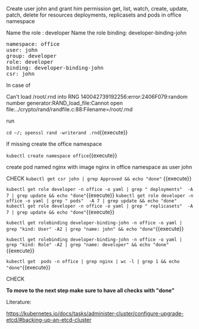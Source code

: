 
Create user john and grant him permission get, list, watch, create, update, patch, delete
for resources deployments, replicasets and pods in office namespace

Name the role : developer
Name the role binding: developer-binding-john

<pre>
namespace: office
user: john
group: developer
role: developer
binding: developer-binding-john
csr: john
</pre>

In case of

Can't load /root/.rnd into RNG
140042739192256:error:2406F079:random number generator:RAND_load_file:Cannot open file:../crypto/rand/randfile.c:88:Filename=/root/.rnd

run

`cd ~/; openssl rand -writerand .rnd`{{execute}}


If missing create the office namespace

`kubectl create namespace office`{{execute}}

create pod named nginx with image nginx in office namespace as user john


CHECK
`kubectl get csr john | grep Approved && echo "done"` {{execute}}

`kubectl get role developer -n office -o yaml | grep " deployments"  -A 7 | grep update && echo "done"`{{execute}}
`kubectl get role developer -n office -o yaml | grep " pods"  -A 7 | grep update && echo "done"`
`kubectl get role developer -n office -o yaml | grep " replicasets"  -A 7 | grep update && echo "done"`{{execute}}


`kubectl get rolebinding developer-binding-john -n office -o yaml | grep "kind: User" -A2 | grep "name: john" && echo "done"`{{execute}}

`kubectl get rolebinding developer-binding-john -n office -o yaml | grep "kind: Role" -A2 | grep "name: developer" && echo "done"`{{execute}}

`kubectl get  pods -n office | grep nginx | wc -l | grep 1 && echo "done"`{{execute}}

CHECK

**To move to the next step make sure to have all checks with "done"**


Literature:

https://kubernetes.io/docs/tasks/administer-cluster/configure-upgrade-etcd/#backing-up-an-etcd-cluster







